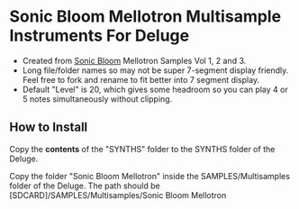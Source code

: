 # Sonic Bloom Mellotron Multisample Instruments For Deluge
- Created from [Sonic Bloom](https://sonicbloom.gumroad.com) Mellotron Samples Vol 1, 2 and 3.
- Long file/folder names so may not be super 7-segment display friendly. Feel free to fork and rename to fit better into 7 segment display.
- Default "Level" is 20, which gives some headroom so you can play 4 or 5 notes simultaneously without clipping.
 
## How to Install
Copy the **contents** of the "SYNTHS" folder to the SYNTHS folder of the Deluge.

Copy the folder "Sonic Bloom Mellotron" inside the SAMPLES/Multisamples folder of the Deluge. 
The path should be [SDCARD]/SAMPLES/Multisamples/Sonic Bloom Mellotron
